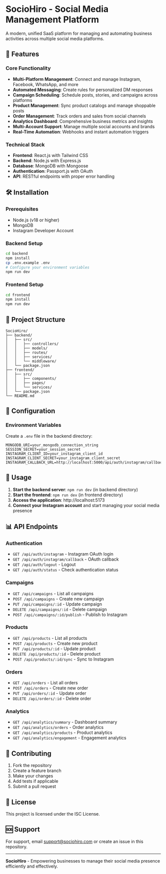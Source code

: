 # SocioHiro - Social Media Management Platform

A modern, unified SaaS platform for managing and automating business activities across multiple social media platforms.

## 🚀 Features

### Core Functionality
- **Multi-Platform Management**: Connect and manage Instagram, Facebook, WhatsApp, and more
- **Automated Messaging**: Create rules for personalized DM responses
- **Campaign Scheduling**: Schedule posts, stories, and campaigns across platforms
- **Product Management**: Sync product catalogs and manage shoppable posts
- **Order Management**: Track orders and sales from social channels
- **Analytics Dashboard**: Comprehensive business metrics and insights
- **Multi-Account Support**: Manage multiple social accounts and brands
- **Real-Time Automation**: Webhooks and instant automation triggers

### Technical Stack
- **Frontend**: React.js with Tailwind CSS
- **Backend**: Node.js with Express.js
- **Database**: MongoDB with Mongoose
- **Authentication**: Passport.js with OAuth
- **API**: RESTful endpoints with proper error handling

## 🛠️ Installation

### Prerequisites
- Node.js (v18 or higher)
- MongoDB
- Instagram Developer Account

### Backend Setup
```bash
cd backend
npm install
cp .env.example .env
# Configure your environment variables
npm run dev
```

### Frontend Setup
```bash
cd frontend
npm install
npm run dev
```

## 📁 Project Structure

```
SocioHiro/
├── backend/
│   ├── src/
│   │   ├── controllers/
│   │   ├── models/
│   │   ├── routes/
│   │   ├── services/
│   │   └── middleware/
│   └── package.json
├── frontend/
│   ├── src/
│   │   ├── components/
│   │   ├── pages/
│   │   └── services/
│   └── package.json
└── README.md
```

## 🔧 Configuration

### Environment Variables
Create a `.env` file in the backend directory:

```env
MONGODB_URI=your_mongodb_connection_string
SESSION_SECRET=your_session_secret
INSTAGRAM_CLIENT_ID=your_instagram_client_id
INSTAGRAM_CLIENT_SECRET=your_instagram_client_secret
INSTAGRAM_CALLBACK_URL=http://localhost:5000/api/auth/instagram/callback
```

## 🚀 Usage

1. **Start the backend server**: `npm run dev` (in backend directory)
2. **Start the frontend**: `npm run dev` (in frontend directory)
3. **Access the application**: http://localhost:5173
4. **Connect your Instagram account** and start managing your social media presence

## 📊 API Endpoints

### Authentication
- `GET /api/auth/instagram` - Instagram OAuth login
- `GET /api/auth/instagram/callback` - OAuth callback
- `GET /api/auth/logout` - Logout
- `GET /api/auth/status` - Check authentication status

### Campaigns
- `GET /api/campaigns` - List all campaigns
- `POST /api/campaigns` - Create new campaign
- `PUT /api/campaigns/:id` - Update campaign
- `DELETE /api/campaigns/:id` - Delete campaign
- `POST /api/campaigns/:id/publish` - Publish to Instagram

### Products
- `GET /api/products` - List all products
- `POST /api/products` - Create new product
- `PUT /api/products/:id` - Update product
- `DELETE /api/products/:id` - Delete product
- `POST /api/products/:id/sync` - Sync to Instagram

### Orders
- `GET /api/orders` - List all orders
- `POST /api/orders` - Create new order
- `PUT /api/orders/:id` - Update order
- `DELETE /api/orders/:id` - Delete order

### Analytics
- `GET /api/analytics/summary` - Dashboard summary
- `GET /api/analytics/orders` - Order analytics
- `GET /api/analytics/products` - Product analytics
- `GET /api/analytics/engagement` - Engagement analytics

## 🤝 Contributing

1. Fork the repository
2. Create a feature branch
3. Make your changes
4. Add tests if applicable
5. Submit a pull request

## 📄 License

This project is licensed under the ISC License.

## 🆘 Support

For support, email support@sociohiro.com or create an issue in this repository.

---

**SocioHiro** - Empowering businesses to manage their social media presence efficiently and effectively. 